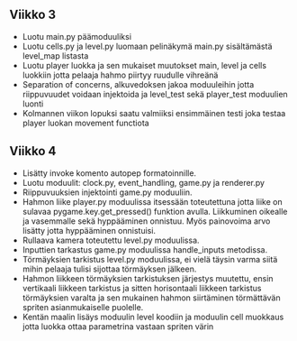 ## Viikko 3

- Luotu main.py päämoduuliksi
- Luotu cells.py ja level.py luomaan pelinäkymä main.py sisältämästä level_map listasta
- Luotu player luokka ja sen mukaiset muutokset main, level ja cells luokkiin jotta pelaaja hahmo piirtyy ruudulle vihreänä
- Separation of concerns, alkuvedoksen jakoa moduuleihin jotta riippuvuudet voidaan injektoida ja level_test sekä player_test moduulien luonti
- Kolmannen viikon lopuksi saatu valmiiksi ensimmäinen testi joka testaa player luokan movement functiota

## Viikko 4

- Lisätty invoke komento autopep formatoinnille.
- Luotu moduulit: clock.py, event_handling, game.py ja renderer.py
- Riippuvuuksien injektointi game.py moduuliin. 
- Hahmon liike player.py moduulissa itsessään toteutettuna jotta liike on sulavaa pygame.key.get_pressed() funktion avulla. Liikkuminen oikealle ja vasemmalle sekä hyppääminen onnistuu. Myös painovoima arvo lisätty jotta hyppääminen onnistuisi. 
- Rullaava kamera toteutettu level.py moduulissa. 
- Inputtien tarkastus game.py moduulissa handle_inputs metodissa. 
- Törmäyksien tarkistus level.py moduulissa, ei vielä täysin varma siitä mihin pelaaja tulisi sijottaa törmäyksen jälkeen.
- Hahmon liikkeen törmäyksien tarkistuksen järjestys muutettu, ensin vertikaali liikkeen tarkistus ja sitten horisontaali liikkeen tarkistus törmäyksien varalta ja sen mukainen hahmon siirtäminen törmättävän spriten asianmukaiselle puolelle. 
- Kentän maalin lisäys moduulin level koodiin ja moduulin cell muokkaus jotta luokka ottaa parametrina vastaan spriten värin

